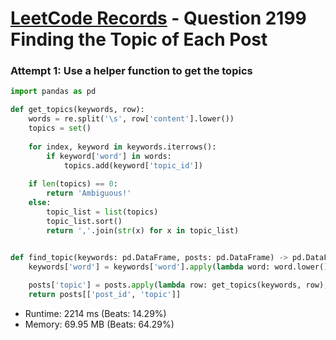 # [LeetCode Records](../../README.md) - Question 2199 Finding the Topic of Each Post

### Attempt 1: Use a helper function to get the topics
```py
import pandas as pd

def get_topics(keywords, row):
    words = re.split('\s', row['content'].lower()) 
    topics = set()
    
    for index, keyword in keywords.iterrows():
        if keyword['word'] in words:
            topics.add(keyword['topic_id'])
    
    if len(topics) == 0:
        return 'Ambiguous!'
    else:
        topic_list = list(topics)
        topic_list.sort()
        return ','.join(str(x) for x in topic_list)
        

def find_topic(keywords: pd.DataFrame, posts: pd.DataFrame) -> pd.DataFrame:
    keywords['word'] = keywords['word'].apply(lambda word: word.lower())

    posts['topic'] = posts.apply(lambda row: get_topics(keywords, row), axis=1)
    return posts[['post_id', 'topic']]
```
- Runtime: 2214 ms (Beats: 14.29%)
- Memory: 69.95 MB (Beats: 64.29%)

<br>
